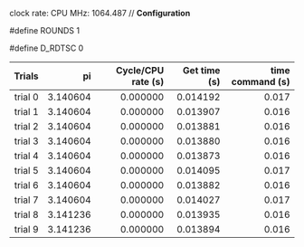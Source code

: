 clock rate:
CPU MHz:             1064.487
// **Configuration**

#define ROUNDS 1

#define D_RDTSC 0

| Trials | pi | Cycle/CPU rate (s) | Get time (s) | time command (s) |
|-:|-:|-:|-:|-:|
| trial 0 |  3.140604 | 0.000000 | 0.014192 | 0.017 |
| trial 1 |  3.140604 | 0.000000 | 0.013907 | 0.016 |
| trial 2 |  3.140604 | 0.000000 | 0.013881 | 0.016 |
| trial 3 |  3.140604 | 0.000000 | 0.013880 | 0.016 |
| trial 4 |  3.140604 | 0.000000 | 0.013873 | 0.016 |
| trial 5 |  3.140604 | 0.000000 | 0.014095 | 0.017 |
| trial 6 |  3.140604 | 0.000000 | 0.013882 | 0.016 |
| trial 7 |  3.140604 | 0.000000 | 0.014027 | 0.017 |
| trial 8 |  3.141236 | 0.000000 | 0.013935 | 0.016 |
| trial 9 |  3.141236 | 0.000000 | 0.013894 | 0.016 |
